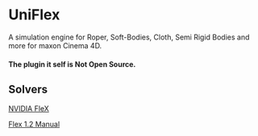 # UniFlex
A simulation engine for Roper, Soft-Bodies, Cloth, Semi Rigid Bodies and more for maxon Cinema 4D.

#### The plugin it self is Not Open Source.

## Solvers

[NVIDIA FleX](https://developer.nvidia.com/flex)

[Flex 1.2 Manual](https://gameworksdocs.nvidia.com/FleX/1.2/lib_docs/manual.html#introduction)
